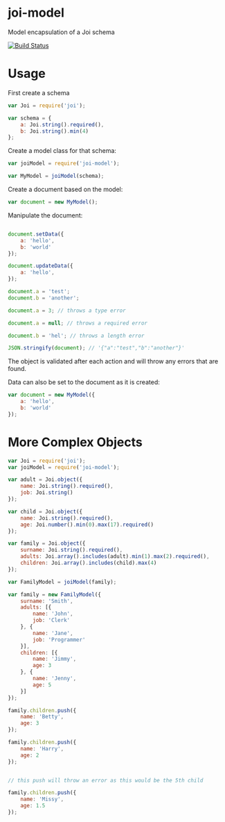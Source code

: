 joi-model
=========

Model encapsulation of a Joi schema

[![Build Status](https://secure.travis-ci.org/HughePaul/joi-model.png)](http://travis-ci.org/HughePaul/joi-model)

# Usage

First create a schema

```javascript
var Joi = require('joi');

var schema = {
    a: Joi.string().required(),
    b: Joi.string().min(4)
};
```

Create a model class for that schema:

```javascript
var joiModel = require('joi-model');

var MyModel = joiModel(schema);
```

Create a document based on the model:

```javascript
var document = new MyModel();
```

Manipulate the document:

```javascript

document.setData({
    a: 'hello',
    b: 'world'
});

document.updateData({
    a: 'hello',
});

document.a = 'test';
document.b = 'another';

document.a = 3; // throws a type error

document.a = null; // throws a required error

document.b = 'hel'; // throws a length error

JSON.stringify(document); // '{"a":"test","b":"another"}'

```

The object is validated after each action and will throw any errors that are found.

Data can also be set to the document as it is created:

```javascript
var document = new MyModel({
    a: 'hello',
    b: 'world'
});
```

# More Complex Objects


```javascript
var Joi = require('joi');
var joiModel = require('joi-model');

var adult = Joi.object({
    name: Joi.string().required(),
    job: Joi.string()
});

var child = Joi.object({
    name: Joi.string().required(),
    age: Joi.number().min(0).max(17).required()
});

var family = Joi.object({
    surname: Joi.string().required(),
    adults: Joi.array().includes(adult).min(1).max(2).required(),
    children: Joi.array().includes(child).max(4)
});

var FamilyModel = joiModel(family);

var family = new FamilyModel({
    surname: 'Smith',
    adults: [{
        name: 'John',
        job: 'Clerk'
    }, {
        name: 'Jane',
        job: 'Programmer'
    }],
    children: [{
        name: 'Jimmy',
        age: 3
    }, {
        name: 'Jenny',
        age: 5
    }]
});

family.children.push({
    name: 'Betty',
    age: 3
});

family.children.push({
    name: 'Harry',
    age: 2
});


// this push will throw an error as this would be the 5th child

family.children.push({
    name: 'Missy',
    age: 1.5
});

```

